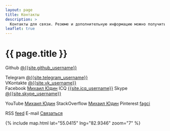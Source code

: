 ```yaml
---
layout: page
title: Контакты
description: >
  Контакты для связи. Резюме и дополнительную информацию можно получить, связавшись со мной.
leaflet: true
---
```


# {{ page.title }}


<span class="iconify" data-icon="mdi-github-circle"></span> Github [@{{site.github_username}}](https://github.com/{{site.github_username}})

<span class="iconify" data-icon="mdi-telegram"></span> Telegram [@{{site.telegram_username}}](https://t.me/{{site.telegram_username}})  
<span class="iconify" data-icon="mdi-vk"></span> VKontakte [@{{site.vk_username}}](https://vk.com/{{site.vk_username}})  
<span class="iconify" data-icon="mdi-facebook"></span> Facebook [Михаил Юдин](https://www.facebook.com/profile.php?id=100001429612548)
<span class="iconify" data-icon="mdi-flower-poppy"></span> ICQ [{{site.icq_username}}](https://icq.im/{{site.icq_username}})
<span class="iconify" data-icon="mdi-skype"></span> Skype [@{{site.skype_username}}](skype:{{site.skype_username}}?chat)  

<span class="iconify" data-icon="mdi-youtube"></span> YouTube [Михаил Юдин](https://www.youtube.com/channel/UCgziLhBbQPGSQedqMKBR9Xw?view_as=subscriber)
<span class="iconify" data-icon="mdi-stackoverflow"></span> StackOverflow [Михаил Юдин](https://stackoverflow.com/users/7667774/%D0%9C%D0%B8%D1%85%D0%B0%D0%B8%D0%BB-%D0%AE%D0%B4%D0%B8%D0%BD?tab=profile)
<span class="iconify" data-icon="mdi-pinterest"></span> Pinterest [fagci](https://www.pinterest.ru/fagcinsk/)

<span class="iconify" data-icon="mdi-rss"></span> RSS [feed](/feed.xml)
<span class="iconify" data-icon="mdi-email"></span> E-mail [Связаться](mailto:&#102;&#097;&#103;&#099;&#105;&#046;&#110;&#115;&#107;&#064;&#103;&#109;&#097;&#105;&#108;&#046;&#099;&#111;&#109;)

{% include map.html lat="55.0415" lng="82.9346" zoom="7" %}
